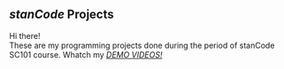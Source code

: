 ## *stanCode* Projects 
Hi there!\
These are my programming projects done during the period of stanCode SC101 course.
Whatch my *[DEMO VIDEOS!](https://drive.google.com/file/d/1y3Mi3RNpH-a5lXaZVvDFWRkMl6iIQafA/view?usp=share_link)*
